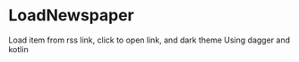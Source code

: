 # LoadNewspaper
Load item from rss link, click to open link, and dark theme
Using dagger and kotlin 

